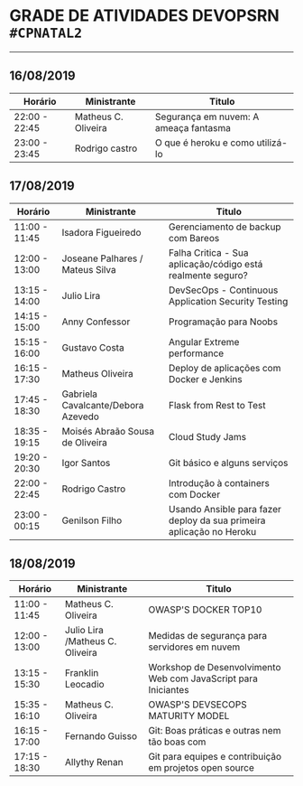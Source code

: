 # GRADE DE ATIVIDADES DEVOPSRN `#CPNATAL2 `
---

## 16/08/2019
| Horário | Ministrante |Titulo |
| ------ | -------- |------   |
| 22:00 - 22:45 | Matheus C. Oliveira | Segurança em nuvem: A ameaça fantasma |
| 23:00 - 23:45 | Rodrigo castro|  O que é heroku e como utilizá-lo |


## 17/08/2019
| Horário | Ministrante |Titulo |
| ------ | -------- |------   |
| 11:00 - 11:45 | Isadora Figueiredo | Gerenciamento de backup com Bareos |
| 12:00 - 13:00 | Joseane Palhares / Mateus Silva | Falha Critica - Sua aplicação/código está realmente seguro?|
| 13:15 - 14:00 | Julio Lira | DevSecOps - Continuous Application Security Testing|
| 14:15 - 15:00 | Anny Confessor | Programação para Noobs|
| 15:15 - 16:00 |Gustavo Costa  | Angular Extreme performance|
| 16:15 - 17:30 | Matheus Oliveira | Deploy de aplicações com Docker e Jenkins|
| 17:45 - 18:30 | Gabriela Cavalcante/Debora Azevedo | Flask from Rest to Test |
| 18:35 - 19:15 | Moisés Abraão Sousa de Oliveira| Cloud Study Jams|
| 19:20 - 20:30 | Igor Santos | Git básico e alguns serviços |
| 22:00 - 22:45 | Rodrigo Castro | Introdução à containers com Docker |
| 23:00 - 00:15 | Genilson Filho | Usando Ansible para fazer deploy da sua primeira aplicação no Heroku |

## 18/08/2019
| Horário | Ministrante |Titulo |
| ------ | -------- |------   |
| 11:00 - 11:45 | Matheus C. Oliveira | OWASP'S DOCKER TOP10 |
| 12:00 - 13:00 |Julio Lira /Matheus C. Oliveira |  Medidas de segurança para servidores em nuvem    |
| 13:15 - 15:30 | Franklin Leocadio | Workshop de Desenvolvimento Web com JavaScript para Iniciantes  |
| 15:35 - 16:10 | Matheus C. Oliveira  | OWASP'S DEVSECOPS MATURITY MODEL |
| 16:15 - 17:00 | Fernando Guisso | Git: Boas práticas e outras nem tão boas com |
|17:15 - 18:30 |  Allythy Renan   |Git para equipes e contribuição em projetos open source |
